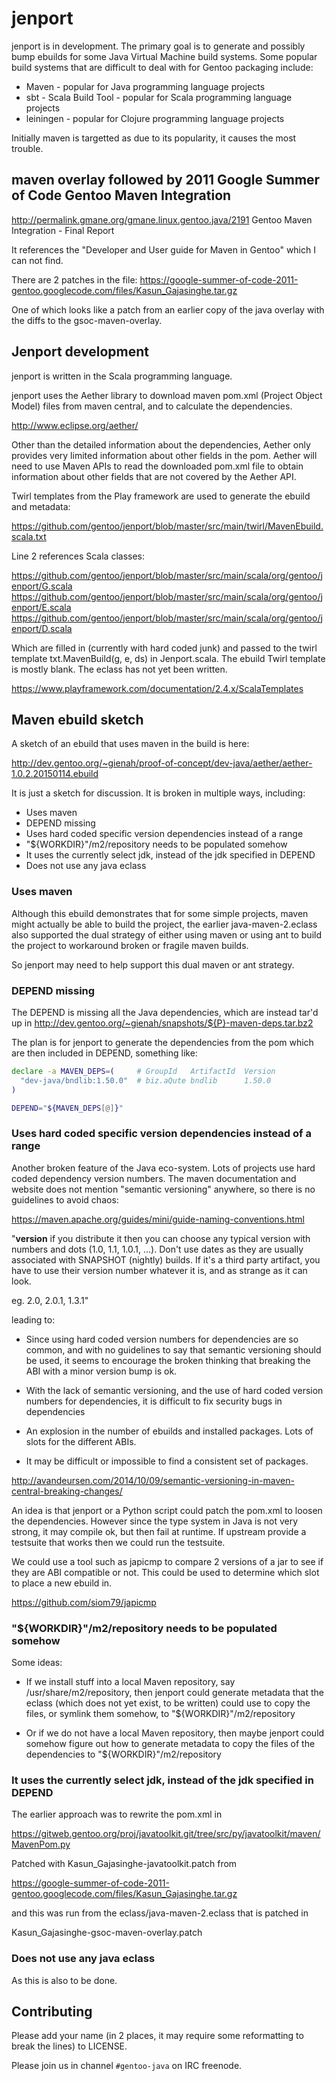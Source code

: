 # jenport
jenport is in development.  The primary goal is to generate and possibly bump ebuilds for
some Java Virtual Machine build systems.  Some popular build systems that are difficult
to deal with for Gentoo packaging include:

* Maven - popular for Java programming language projects
* sbt - Scala Build Tool - popular for Scala programming language projects
* leiningen - popular for Clojure programming language projects

Initially maven is targetted as due to its popularity, it causes the most trouble.

## maven overlay followed by 2011 Google Summer of Code Gentoo Maven Integration

http://permalink.gmane.org/gmane.linux.gentoo.java/2191
Gentoo Maven Integration - Final Report

It references the "Developer and User guide for Maven in Gentoo" which I can
not find.

There are 2 patches in the file:
https://google-summer-of-code-2011-gentoo.googlecode.com/files/Kasun_Gajasinghe.tar.gz

One of which looks like a patch from an earlier copy of the java overlay with the
diffs to the gsoc-maven-overlay.

## Jenport development

jenport is written in the Scala programming language.

jenport uses the Aether library to download maven pom.xml (Project Object Model) files
from maven central, and to calculate the dependencies.

http://www.eclipse.org/aether/

Other than the detailed information about the dependencies, Aether only provides very
limited information about other fields in the pom.  Aether will need to use Maven APIs
to read the downloaded pom.xml file to obtain information about other fields that are
not covered by the Aether API.

Twirl templates from the Play framework are used to generate the ebuild and metadata:

https://github.com/gentoo/jenport/blob/master/src/main/twirl/MavenEbuild.scala.txt

Line 2 references Scala classes:

https://github.com/gentoo/jenport/blob/master/src/main/scala/org/gentoo/jenport/G.scala
https://github.com/gentoo/jenport/blob/master/src/main/scala/org/gentoo/jenport/E.scala
https://github.com/gentoo/jenport/blob/master/src/main/scala/org/gentoo/jenport/D.scala

Which are filled in (currently with hard coded junk) and passed to the twirl
template txt.MavenBuild(g, e, ds) in Jenport.scala.  The ebuild Twirl template
is mostly blank.  The eclass has not yet been written.

https://www.playframework.com/documentation/2.4.x/ScalaTemplates

## Maven ebuild sketch

A sketch of an ebuild that uses maven in the build is here:

http://dev.gentoo.org/~gienah/proof-of-concept/dev-java/aether/aether-1.0.2.20150114.ebuild

It is just a sketch for discussion.  It is broken in multiple ways, including:

* Uses maven
* DEPEND missing
* Uses hard coded specific version dependencies instead of a range
* "${WORKDIR}"/m2/repository needs to be populated somehow
* It uses the currently select jdk, instead of the jdk specified in DEPEND
* Does not use any java eclass

### Uses maven

Although this ebuild demonstrates that for some simple projects, maven might
actually be able to build the project, the earlier java-maven-2.eclass also
supported the dual strategy of either using maven or using ant to build the
project to workaround broken or fragile maven builds.

So jenport may need to help support this dual maven or ant strategy.

### DEPEND missing

The DEPEND is missing all the Java dependencies, which are instead tar'd up in
http://dev.gentoo.org/~gienah/snapshots/${P}-maven-deps.tar.bz2

The plan is for jenport to generate the dependencies from the pom which are then
included in DEPEND, something like:

```bash
declare -a MAVEN_DEPS=(		# GroupId	ArtifactId	Version
  "dev-java/bndlib:1.50.0"	# biz.aQute	bndlib		1.50.0	
)

DEPEND="${MAVEN_DEPS[@]}"
```

### Uses hard coded specific version dependencies instead of a range

Another broken feature of the Java eco-system.  Lots of projects use
hard coded dependency version numbers.  The maven documentation and
website does not mention "semantic versioning" anywhere, so there is
no guidelines to avoid chaos:

https://maven.apache.org/guides/mini/guide-naming-conventions.html

"**version** if you distribute it then you can choose any typical version
with numbers and dots (1.0, 1.1, 1.0.1, ...). Don't use dates as they
are usually associated with SNAPSHOT (nightly) builds. If it's a third
party artifact, you have to use their version number whatever it is,
and as strange as it can look.

eg. 2.0, 2.0.1, 1.3.1"

leading to:

* Since using hard coded version numbers for dependencies are so common, and
with no guidelines to say that semantic versioning should be used, it seems
to encourage the broken thinking that breaking the ABI with a minor version
bump is ok.

* With the lack of semantic versioning, and the use of hard coded version numbers
for dependencies, it is difficult to fix security bugs in dependencies

* An explosion in the number of ebuilds and installed packages.  Lots of slots
for the different ABIs.

* It may be difficult or impossible to find a consistent set of packages.

http://avandeursen.com/2014/10/09/semantic-versioning-in-maven-central-breaking-changes/

An idea is that jenport or a Python script could patch the pom.xml to loosen
the dependencies.  However since the type system in Java is not very strong,
it may compile ok, but then fail at runtime.  If upstream provide a testsuite
that works then we could run the testsuite.

We could use a tool such as japicmp to compare 2 versions of a jar to see if
they are ABI compatible or not.  This could be used to determine which slot to
place a new ebuild in.

https://github.com/siom79/japicmp

### "${WORKDIR}"/m2/repository needs to be populated somehow

Some ideas:

* If we install stuff into a local Maven repository, say /usr/share/m2/repository, then jenport
could generate metadata that the eclass (which does not yet exist, to be written) could use
to copy the files, or symlink them somehow, to "${WORKDIR}"/m2/repository

* Or if we do not have a local Maven repository, then maybe jenport could somehow figure out how
to generate metadata to copy the files of the dependencies to "${WORKDIR}"/m2/repository

### It uses the currently select jdk, instead of the jdk specified in DEPEND

The earlier approach was to rewrite the pom.xml in

https://gitweb.gentoo.org/proj/javatoolkit.git/tree/src/py/javatoolkit/maven/MavenPom.py

Patched with Kasun_Gajasinghe-javatoolkit.patch from 

https://google-summer-of-code-2011-gentoo.googlecode.com/files/Kasun_Gajasinghe.tar.gz

and this was run from the eclass/java-maven-2.eclass that is patched in

Kasun_Gajasinghe-gsoc-maven-overlay.patch

### Does not use any java eclass

As this is also to be done.

## Contributing

Please add your name (in 2 places, it may require some reformatting to
break the lines) to LICENSE.

Please join us in channel `#gentoo-java` on IRC freenode.
